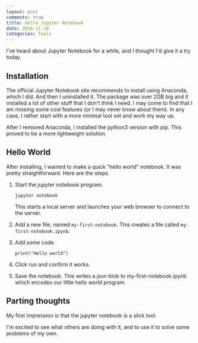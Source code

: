 ```yaml
---
layout: post
comments: true
title: Hello Jupyter Notebook
date: 2018-11-18
categories: Tools
---
```


I've heard about Jupyter Notebook for a while, and I thought I'd give it a try today.

## Installation

The official Jupyter Notebook site recommends to install using Anaconda, which I did. And then I uninstalled it. The package was over 2GB big and it installed a lot of other stuff that I don't think I need. I may come to find that I am missing some cool features (or I may never know about them). In any case, I rather start with a more minimal tool set and work my way up.

After I removed Anaconda, I installed the python3 version with pip. This proved to be a more lightweight solution.

## Hello World

After installing, I wanted to make a quick "hello world" notebook. It was pretty straightforward. Here are the steps.

1. Start the jupyter notebook program.

    ```jupyter notebook```
    
    This starts a local server and launches your web browser to connect to the server. 

2.  Add a new file, named `my-first-notebook`. This creates a file called `my-first-notebook.ipynb`. 

3. Add some code

    `print("Hello world")`

4. Click run and confirm it works.

5. Save the notebook. This writes a json blob to my-first-notebook.ipynb which encodes our little hello world program.

## Parting thoughts

My first impression is that the jupyter notebook is a slick tool. 

I'm excited to see what others are doing with it, and to use it to solve some problems of my own.
